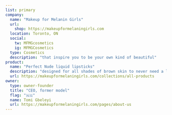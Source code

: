 ```yaml
---
list: primary
company:
  name: "Makeup for Melanin Girls"
  url:
    shop: https://makeupformelaningirls.com
  location: Toronto, ON
  social:
    tw: MFMGcosmetics
    ig: MFMGCosmetics
  type: Cosmetics
  description: "that inspire you to be your own kind of beautiful"
product:
  name: "Perfect Nude liquid lipsticks"
  description: "designed for all shades of brown skin to never need a liner"
  url: https://makeupformelaningirls.com/collections/all-products
owner:
  type: owner-founder
  title: "CEO, former model"
  flag: "🇳🇬"
  name: Tomi Gbeleyi
  url: https://makeupformelaningirls.com/pages/about-us
---
```

